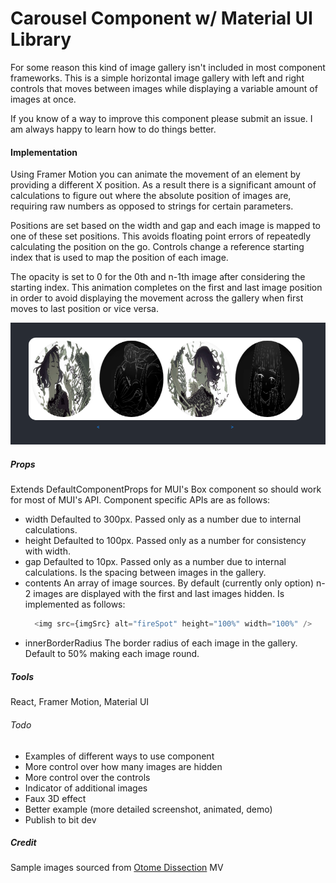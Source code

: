 # Carousel Component w/ Material UI Library

For some reason this kind of image gallery isn't included in most component frameworks. This is a simple horizontal image gallery with left and right controls that moves between images while displaying a variable amount of images at once.

If you know of a way to improve this component please submit an issue. I am always happy to learn how to do things better. 

#### Implementation
Using Framer Motion you can animate the movement of an element by providing a different X position. As a result there is a significant amount of calculations to figure out where the absolute position of images are, requiring raw numbers as opposed to strings for certain parameters. 

Positions are set based on the width and gap and each image is mapped to one of these set positions. This avoids floating point errors of repeatedly calculating the position on the go. Controls change a reference starting index that is used to map the position of each image. 

The opacity is set to 0 for the 0th and n-1th image after considering the starting index. This animation completes on the first and last image position in order to avoid displaying the movement across the gallery when first moves to last position or vice versa.  

![Screenshot of a gallery with four round images displayed horizontally](media/still-sample.png "Example screenshot")

##### Props
Extends DefaultComponentProps for MUI's Box component so should work for most of MUI's API. Component specific APIs are as follows:

* width
    Defaulted to 300px. Passed only as a number due to internal calculations.
* height 
    Defaulted to 100px. Passed only as a number for consistency with width.
* gap
    Defaulted to 10px. Passed only as a number due to internal calculations. Is the spacing between images in the gallery. 
* contents 
    An array of image sources. By default (currently only option) n-2 images are displayed with the first and last images hidden. Is implemented as follows: 
    ```ts
      <img src={imgSrc} alt="fireSpot" height="100%" width="100%" />
    ```
* innerBorderRadius 
    The border radius of each image in the gallery. Default to 50% making each image round.

##### Tools
React, Framer Motion, Material UI

###### Todo
* Examples of different ways to use component 
* More control over how many images are hidden
* More control over the controls
* Indicator of additional images
* Faux 3D effect
* Better example (more detailed screenshot, animated, demo)
* Publish to bit dev

##### Credit 
Sample images sourced from [Otome Dissection](https://www.youtube.com/watch?v=7zwCIz-Ohn4) MV